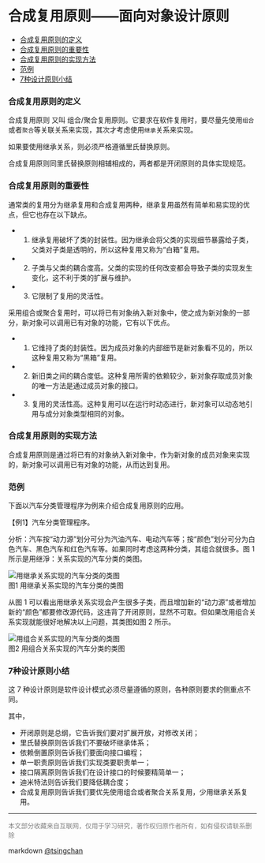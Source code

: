 合成复用原则——面向对象设计原则
================

<!-- TOC -->

- [合成复用原则的定义](#合成复用原则的定义)
- [合成复用原则的重要性](#合成复用原则的重要性)
- [合成复用原则的实现方法](#合成复用原则的实现方法)
- [范例](#范例)
- [7种设计原则小结](#7种设计原则小结)

<!-- /TOC -->

  

### 合成复用原则的定义

合成复用原则 又叫 组合/聚合复用原则。它要求在软件复用时，要尽量先使用`组合`或者`聚合`等关联关系来实现，其次才考虑使用`继承`关系来实现。  
  
如果要使用继承关系，则必须严格遵循里氏替换原则。

合成复用原则同里氏替换原则相辅相成的，两者都是开闭原则的具体实现规范。 

### 合成复用原则的重要性

通常类的复用分为继承复用和合成复用两种，继承复用虽然有简单和易实现的优点，但它也存在以下缺点。 

- 1. 继承复用破坏了类的封装性。因为继承会将父类的实现细节暴露给子类，父类对子类是透明的，所以这种复用又称为“白箱”复用。
- 2. 子类与父类的耦合度高。父类的实现的任何改变都会导致子类的实现发生变化，这不利于类的扩展与维护。
- 3. 它限制了复用的灵活性。

  
采用组合或聚合复用时，可以将已有对象纳入新对象中，使之成为新对象的一部分，新对象可以调用已有对象的功能，它有以下优点。 

- 1. 它维持了类的封装性。因为成员对象的内部细节是新对象看不见的，所以这种复用又称为“黑箱”复用。
- 2. 新旧类之间的耦合度低。这种复用所需的依赖较少，新对象存取成员对象的唯一方法是通过成员对象的接口。
- 3. 复用的灵活性高。这种复用可以在运行时动态进行，新对象可以动态地引用与成分对象类型相同的对象。

### 合成复用原则的实现方法

合成复用原则是通过将已有的对象纳入新对象中，作为新对象的成员对象来实现的，新对象可以调用已有对象的功能，从而达到复用。  
  

### 范例

下面以汽车分类管理程序为例来介绍合成复用原则的应用。  
  
【例1】汽车分类管理程序。  
  
分析：汽车按“动力源”划分可分为汽油汽车、电动汽车等；按“颜色”划分可分为白色汽车、黑色汽车和红色汽车等。如果同时考虑这两种分类，其组合就很多。图 1 所示是用继淨：关系实现的汽车分类的类图。  
  
![用继承关系实现的汽车分类的类图](http://c.biancheng.net/uploads/allimg/181113/3-1Q113160133151.gif)  
图1 用继承关系实现的汽车分类的类图

  
从图 1 可以看出用继承关系实现会产生很多子类，而且增加新的“动力源”或者增加新的“颜色”都要修改源代码，这违背了开闭原则，显然不可取。但如果改用组合关系实现就能很好地解决以上问题，其类图如图 2 所示。  
  
![用组合关系实现的汽车分类的类图](http://c.biancheng.net/uploads/allimg/181113/3-1Q11316034X57.gif)  
图2 用组合关系实现的汽车分类的类图

  
### 7种设计原则小结
  
这 7 种设计原则是软件设计模式必须尽量遵循的原则，各种原则要求的侧重点不同。

其中，
- 开闭原则是总纲，它告诉我们要对扩展开放，对修改关闭；
- 里氏替换原则告诉我们不要破坏继承体系；
- 依赖倒置原则告诉我们要面向接口编程；
- 单一职责原则告诉我们实现类要职责单一；
- 接口隔离原则告诉我们在设计接口的时候要精简单一；
- 迪米特法则告诉我们要降低耦合度；
- 合成复用原则告诉我们要优先使用组合或者聚合关系复用，少用继承关系复用。


---
<font size=2 color='grey'>本文部分收藏来自互联网，仅用于学习研究，著作权归原作者所有，如有侵权请联系删除</font>

markdown [@tsingchan](https://github.com/tsingchan) 